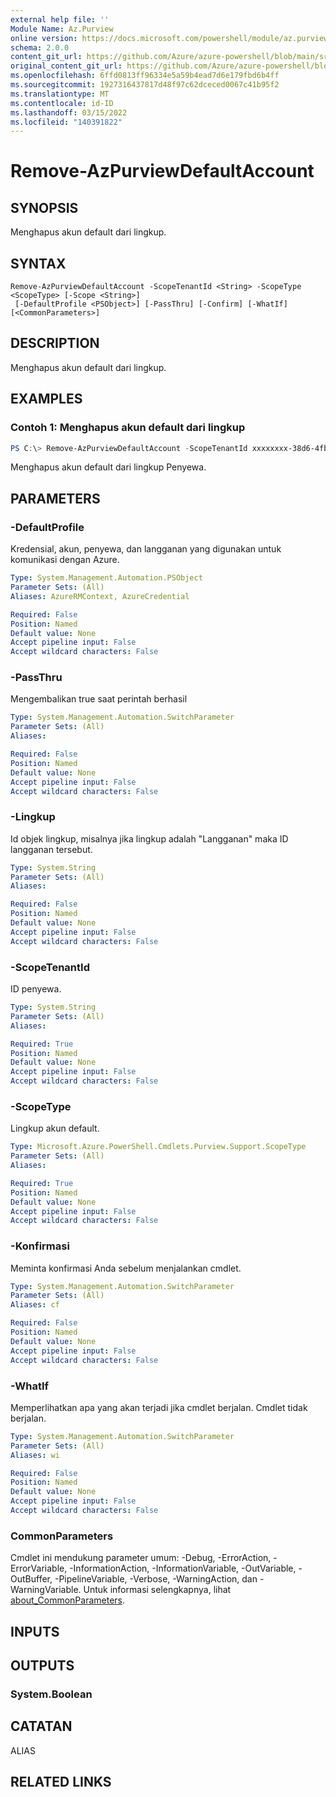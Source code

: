 ```yaml
---
external help file: ''
Module Name: Az.Purview
online version: https://docs.microsoft.com/powershell/module/az.purview/remove-azpurviewdefaultaccount
schema: 2.0.0
content_git_url: https://github.com/Azure/azure-powershell/blob/main/src/Purview/help/Remove-AzPurviewDefaultAccount.md
original_content_git_url: https://github.com/Azure/azure-powershell/blob/main/src/Purview/help/Remove-AzPurviewDefaultAccount.md
ms.openlocfilehash: 6ffd0813ff96334e5a59b4ead7d6e179fbd6b4ff
ms.sourcegitcommit: 1927316437817d48f97c62dceced0067c41b95f2
ms.translationtype: MT
ms.contentlocale: id-ID
ms.lasthandoff: 03/15/2022
ms.locfileid: "140391822"
---
```

# Remove-AzPurviewDefaultAccount

## SYNOPSIS
Menghapus akun default dari lingkup.

## SYNTAX

```
Remove-AzPurviewDefaultAccount -ScopeTenantId <String> -ScopeType <ScopeType> [-Scope <String>]
 [-DefaultProfile <PSObject>] [-PassThru] [-Confirm] [-WhatIf] [<CommonParameters>]
```

## DESCRIPTION
Menghapus akun default dari lingkup.

## EXAMPLES

### Contoh 1: Menghapus akun default dari lingkup
```powershell
PS C:\> Remove-AzPurviewDefaultAccount -ScopeTenantId xxxxxxxx-38d6-4fb2-bad9-b7b93a3e9c5a -ScopeType Tenant
```

Menghapus akun default dari lingkup Penyewa.

## PARAMETERS

### -DefaultProfile
Kredensial, akun, penyewa, dan langganan yang digunakan untuk komunikasi dengan Azure.

```yaml
Type: System.Management.Automation.PSObject
Parameter Sets: (All)
Aliases: AzureRMContext, AzureCredential

Required: False
Position: Named
Default value: None
Accept pipeline input: False
Accept wildcard characters: False
```

### -PassThru
Mengembalikan true saat perintah berhasil

```yaml
Type: System.Management.Automation.SwitchParameter
Parameter Sets: (All)
Aliases:

Required: False
Position: Named
Default value: None
Accept pipeline input: False
Accept wildcard characters: False
```

### -Lingkup
Id objek lingkup, misalnya jika lingkup adalah "Langganan" maka ID langganan tersebut.

```yaml
Type: System.String
Parameter Sets: (All)
Aliases:

Required: False
Position: Named
Default value: None
Accept pipeline input: False
Accept wildcard characters: False
```

### -ScopeTenantId
ID penyewa.

```yaml
Type: System.String
Parameter Sets: (All)
Aliases:

Required: True
Position: Named
Default value: None
Accept pipeline input: False
Accept wildcard characters: False
```

### -ScopeType
Lingkup akun default.

```yaml
Type: Microsoft.Azure.PowerShell.Cmdlets.Purview.Support.ScopeType
Parameter Sets: (All)
Aliases:

Required: True
Position: Named
Default value: None
Accept pipeline input: False
Accept wildcard characters: False
```

### -Konfirmasi
Meminta konfirmasi Anda sebelum menjalankan cmdlet.

```yaml
Type: System.Management.Automation.SwitchParameter
Parameter Sets: (All)
Aliases: cf

Required: False
Position: Named
Default value: None
Accept pipeline input: False
Accept wildcard characters: False
```

### -WhatIf
Memperlihatkan apa yang akan terjadi jika cmdlet berjalan.
Cmdlet tidak berjalan.

```yaml
Type: System.Management.Automation.SwitchParameter
Parameter Sets: (All)
Aliases: wi

Required: False
Position: Named
Default value: None
Accept pipeline input: False
Accept wildcard characters: False
```

### CommonParameters
Cmdlet ini mendukung parameter umum: -Debug, -ErrorAction, -ErrorVariable, -InformationAction, -InformationVariable, -OutVariable, -OutBuffer, -PipelineVariable, -Verbose, -WarningAction, dan -WarningVariable. Untuk informasi selengkapnya, lihat [about_CommonParameters](http://go.microsoft.com/fwlink/?LinkID=113216).

## INPUTS

## OUTPUTS

### System.Boolean

## CATATAN

ALIAS

## RELATED LINKS


